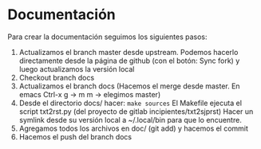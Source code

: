 # Documentación

Para crear la documentación seguimos los siguientes pasos:

1. Actualizamos el branch master desde upstream.
   Podemos hacerlo directamente desde la página de github (con el botón: Sync fork)
   y luego actualizamos la versión local
2. Checkout branch docs
3. Actualizamos el branch docs (Hacemos el merge desde master. En emacs Ctrl-x g -> m m -> elegimos master)
4. Desde el directorio docs/ hacer: `make sources`
   El Makefile ejecuta el script txt2rst.py (del proyecto de gitlab incipientes/txt2sjprst)
   Hacer un symlink desde su versión local a ~/.local/bin para que lo encuentre.
5. Agregamos todos los archivos en doc/ (git add) y hacemos el commit
6. Hacemos el push del branch docs

